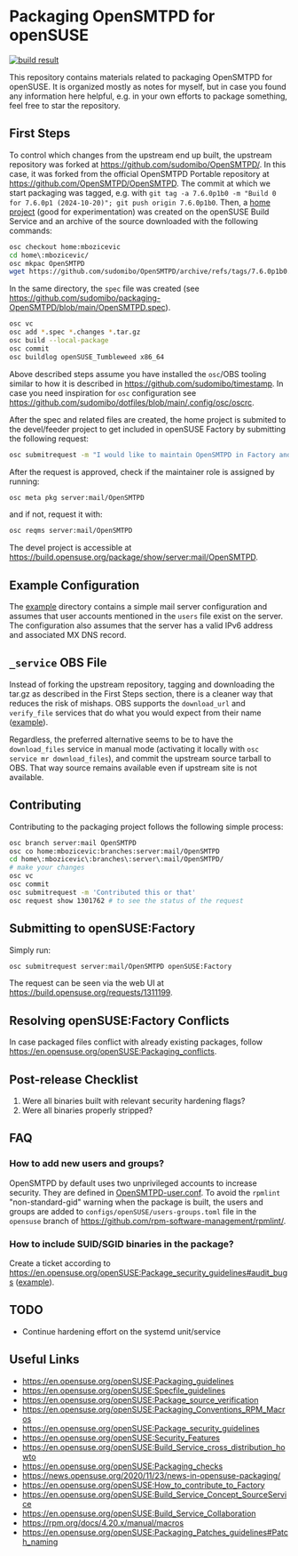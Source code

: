 # Packaging OpenSMTPD for openSUSE

[![build result](https://build.opensuse.org/projects/home:mbozicevic/packages/OpenSMTPD/badge.svg?type=percent)](https://build.opensuse.org/package/show/home:mbozicevic/OpenSMTPD)

This repository contains materials related to packaging OpenSMTPD for openSUSE. It is organized mostly as notes for myself, but in case you found any information here helpful, e.g. in your own efforts to package something, feel free to star the repository.

## First Steps

To control which changes from the upstream end up built, the upstream repository was forked at https://github.com/sudomibo/OpenSMTPD/. In this case, it was forked from the official OpenSMTPD Portable repository at https://github.com/OpenSMTPD/OpenSMTPD. The commit at which we start packaging was tagged, e.g. with `git tag -a 7.6.0p1b0 -m "Build 0 for 7.6.0p1 (2024-10-20)"; git push origin 7.6.0p1b0`. Then, a [home project](https://build.opensuse.org/package/show/home:mbozicevic/OpenSMTPD) (good for experimentation) was created on the openSUSE Build Service and an archive of the source downloaded with the following commands:

```bash
osc checkout home:mbozicevic
cd home\:mbozicevic/
osc mkpac OpenSMTPD
wget https://github.com/sudomibo/OpenSMTPD/archive/refs/tags/7.6.0p1b0.tar.gz -O OpenSMTPD-7.6.0p1b0.tar.gz
```

In the same directory, the `spec` file was created (see https://github.com/sudomibo/packaging-OpenSMTPD/blob/main/OpenSMTPD.spec).

```bash
osc vc
osc add *.spec *.changes *.tar.gz
osc build --local-package
osc commit
osc buildlog openSUSE_Tumbleweed x86_64
```

Above described steps assume you have installed the `osc`/OBS tooling similar to how it is described in https://github.com/sudomibo/timestamp. In case you need inspiration for `osc` configuration see https://github.com/sudomibo/dotfiles/blob/main/.config/osc/oscrc.

After the spec and related files are created, the home project is submited to the devel/feeder project to get included in openSUSE Factory by submitting the following request:
```bash
osc submitrequest -m "I would like to maintain OpenSMTPD in Factory and would like to use server:mail as the devel/feeder project." home:mbozicevic/OpenSMTPD server:mail
```
After the request is approved, check if the maintainer role is assigned by running:

```bash
osc meta pkg server:mail/OpenSMTPD
```

and if not, request it with:

```bash
osc reqms server:mail/OpenSMTPD
```

The devel project is accessible at https://build.opensuse.org/package/show/server:mail/OpenSMTPD.

## Example Configuration

The [example](https://github.com/sudomibo/packaging-OpenSMTPD/tree/main/example) directory contains a simple mail server configuration and assumes that user accounts mentioned in the `users` file exist on the server. The configuration also assumes that the server has a valid IPv6 address and associated MX DNS record.

## `_service` OBS File

Instead of forking the upstream repository, tagging and downloading the tar.gz as described in the First Steps section, there is a cleaner way that reduces the risk of mishaps. OBS supports the `download_url` and `verify_file` services that do what you would expect from their name ([example](https://github.com/sudomibo/packaging-OpenSMTPD/blob/7b4b70185c0988c008a1a434ba5f158039d774ca/_service)).

Regardless, the preferred alternative seems to be to have the `download_files` service in manual mode (activating it locally with `osc service mr download_files`), and commit the upstream source tarball to OBS. That way source remains available even if upstream site is not available.

## Contributing

Contributing to the packaging project follows the following simple process:

```bash
osc branch server:mail OpenSMTPD
osc co home:mbozicevic:branches:server:mail/OpenSMTPD
cd home\:mbozicevic\:branches\:server\:mail/OpenSMTPD/
# make your changes
osc vc
osc commit
osc submitrequest -m 'Contributed this or that'
osc request show 1301762 # to see the status of the request
```

## Submitting to openSUSE:Factory

Simply run:
```bash
osc submitrequest server:mail/OpenSMTPD openSUSE:Factory
```
The request can be seen via the web UI at https://build.opensuse.org/requests/1311199.

## Resolving openSUSE:Factory Conflicts

In case packaged files conflict with already existing packages, follow https://en.opensuse.org/openSUSE:Packaging_conflicts.

## Post-release Checklist

1. Were all binaries built with relevant security hardening flags?
2. Were all binaries properly stripped?

## FAQ

### How to add new users and groups?

OpenSMTPD by default uses two unprivileged accounts to increase security. They are defined in [OpenSMTPD-user.conf](https://github.com/sudomibo/packaging-OpenSMTPD/blob/main/OpenSMTPD-user.conf). To avoid the `rpmlint` "non-standard-gid" warning when the package is built, the users and groups are added to `configs/openSUSE/users-groups.toml` file in the `opensuse` branch of https://github.com/rpm-software-management/rpmlint/.

### How to include SUID/SGID binaries in the package?

Create a ticket according to https://en.opensuse.org/openSUSE:Package_security_guidelines#audit_bugs ([example](https://bugzilla.opensuse.org/show_bug.cgi?id=1247781)).

## TODO

* Continue hardening effort on the systemd unit/service

## Useful Links
* https://en.opensuse.org/openSUSE:Packaging_guidelines
* https://en.opensuse.org/openSUSE:Specfile_guidelines
* https://en.opensuse.org/openSUSE:Package_source_verification
* https://en.opensuse.org/openSUSE:Packaging_Conventions_RPM_Macros
* https://en.opensuse.org/openSUSE:Package_security_guidelines
* https://en.opensuse.org/openSUSE:Security_Features
* https://en.opensuse.org/openSUSE:Build_Service_cross_distribution_howto
* https://en.opensuse.org/openSUSE:Packaging_checks
* https://news.opensuse.org/2020/11/23/news-in-opensuse-packaging/
* https://en.opensuse.org/openSUSE:How_to_contribute_to_Factory
* https://en.opensuse.org/openSUSE:Build_Service_Concept_SourceService
* https://en.opensuse.org/openSUSE:Build_Service_Collaboration
* https://rpm.org/docs/4.20.x/manual/macros
* https://en.opensuse.org/openSUSE:Packaging_Patches_guidelines#Patch_naming

